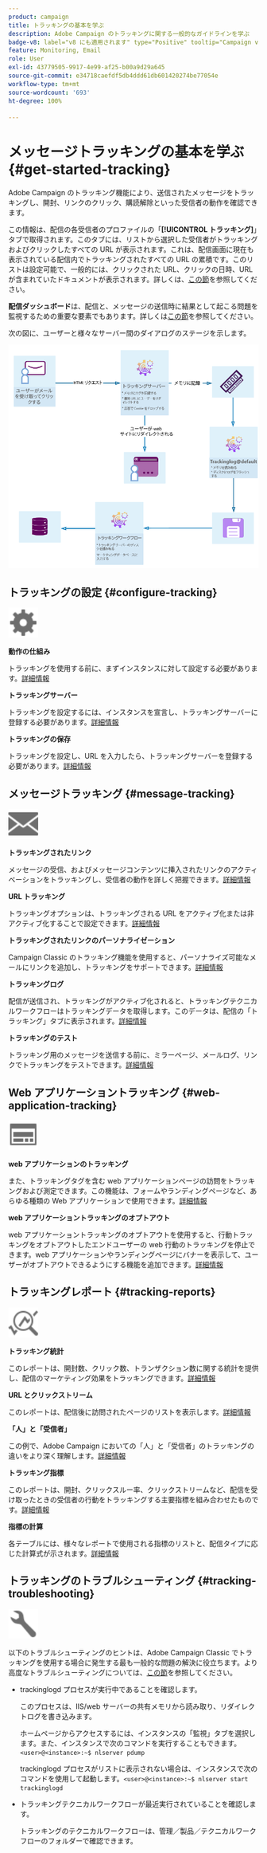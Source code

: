 ```yaml
---
product: campaign
title: トラッキングの基本を学ぶ
description: Adobe Campaign のトラッキングに関する一般的なガイドラインを学ぶ
badge-v8: label="v8 にも適用されます" type="Positive" tooltip="Campaign v8 にも適用されます"
feature: Monitoring, Email
role: User
exl-id: 43779505-9917-4e99-af25-b00a9d29a645
source-git-commit: e34718caefdf5db4ddd61db601420274be77054e
workflow-type: tm+mt
source-wordcount: '693'
ht-degree: 100%

---
```


# メッセージトラッキングの基本を学ぶ {#get-started-tracking}



Adobe Campaign のトラッキング機能により、送信されたメッセージをトラッキングし、開封、リンクのクリック、購読解除といった受信者の動作を確認できます。

この情報は、配信の各受信者のプロファイルの「**[!UICONTROL トラッキング]**」タブで取得されます。このタブには、リストから選択した受信者がトラッキングおよびクリックしたすべての URL が表示されます。これは、配信画面に現在も表示されている配信内でトラッキングされたすべての URL の累積です。このリストは設定可能で、一般的には、クリックされた URL、クリックの日時、URL が含まれていたドキュメントが表示されます。詳しくは、[この節](../../platform/using/editing-a-profile.md#tracking-tab)を参照してください。

**配信ダッシュボード**&#x200B;は、配信と、メッセージの送信時に結果として起こる問題を監視するための重要な要素でもあります。詳しくは[この節](delivery-dashboard.md)を参照してください。

次の図に、ユーザーと様々なサーバー間のダイアログのステージを示します。

![](assets/tracking-diagram.png)

## トラッキングの設定 {#configure-tracking}

<img src="assets/do-not-localize/icon-configure.svg" width="60px">

**動作の仕組み**

トラッキングを使用する前に、まずインスタンスに対して設定する必要があります。[詳細情報](../../installation/using/deploying-an-instance.md#operating-principle)

**トラッキングサーバー**

トラッキングを設定するには、インスタンスを宣言し、トラッキングサーバーに登録する必要があります。[詳細情報](../../installation/using/deploying-an-instance.md#tracking-server)

**トラッキングの保存**

トラッキングを設定し、URL を入力したら、トラッキングサーバーを登録する必要があります。[詳細情報](../../installation/using/deploying-an-instance.md#saving-tracking)

## メッセージトラッキング {#message-tracking}

<img src="assets/do-not-localize/icon-message-tracking.svg" width="60px">

**トラッキングされたリンク**

メッセージの受信、およびメッセージコンテンツに挿入されたリンクのアクティベーションをトラッキングし、受信者の動作を詳しく把握できます。[詳細情報](how-to-configure-tracked-links.md)

**URL トラッキング**

トラッキングオプションは、トラッキングされる URL をアクティブ化または非アクティブ化することで設定できます。[詳細情報](personalizing-url-tracking.md)

**トラッキングされたリンクのパーソナライゼーション**

Campaign Classic のトラッキング機能を使用すると、パーソナライズ可能なメールにリンクを追加し、トラッキングをサポートできます。[詳細情報](tracking-personalized-links.md)

**トラッキングログ**

配信が送信され、トラッキングがアクティブ化されると、トラッキングテクニカルワークフローはトラッキングデータを取得します。このデータは、配信の「トラッキング」タブに表示されます。[詳細情報](accessing-the-tracking-logs.md)

**トラッキングのテスト**

トラッキング用のメッセージを送信する前に、ミラーページ、メールログ、リンクでトラッキングをテストできます。[詳細情報](testing-tracking.md)

## Web アプリケーショントラッキング {#web-application-tracking}

<img src="assets/do-not-localize/icon-web-app.svg" width="60px">

**web アプリケーションのトラッキング**

また、トラッキングタグを含む web アプリケーションページの訪問をトラッキングおよび測定できます。この機能は、フォームやランディングページなど、あらゆる種類の Web アプリケーションで使用できます。[詳細情報](../../web/using/tracking-a-web-application.md)

**web アプリケーショントラッキングのオプトアウト**

web アプリケーショントラッキングのオプトアウトを使用すると、行動トラッキングをオプトアウトしたエンドユーザーの web 行動のトラッキングを停止できます。web アプリケーションやランディングページにバナーを表示して、ユーザーがオプトアウトできるようにする機能を追加できます。[詳細情報](../../web/using/web-application-tracking-opt-out.md)

## トラッキングレポート {#tracking-reports}

<img src="assets/do-not-localize/icon_monitor.svg" width="60px">

**トラッキング統計**

このレポートは、開封数、クリック数、トランザクション数に関する統計を提供し、配信のマーケティング効果をトラッキングできます。[詳細情報](../../reporting/using/delivery-reports.md#tracking-statistics)

**URL とクリックストリーム**

このレポートは、配信後に訪問されたページのリストを表示します。[詳細情報](../../reporting/using/delivery-reports.md#urls-and-click-streams)

**「人」と「受信者」**

この例で、Adobe Campaign においての「人」と「受信者」のトラッキングの違いをより深く理解します。[詳細情報](../../reporting/using/person-people-recipients.md)

**トラッキング指標**

このレポートは、開封、クリックスルー率、クリックストリームなど、配信を受け取ったときの受信者の行動をトラッキングする主要指標を組み合わせたものです。[詳細情報](../../reporting/using/delivery-reports.md#tracking-indicators)

**指標の計算**

各テーブルには、様々なレポートで使用される指標のリストと、配信タイプに応じた計算式が示されます。[詳細情報](../../reporting/using/indicator-calculation.md)

## トラッキングのトラブルシューティング {#tracking-troubleshooting}

<img src="assets/do-not-localize/icon-troubleshooting.svg" width="60px">

以下のトラブルシューティングのヒントは、Adobe Campaign Classic でトラッキングを使用する場合に発生する最も一般的な問題の解決に役立ちます。より高度なトラブルシューティングについては、[この節](tracking-troubleshooting.md)を参照してください。

* trackinglogd プロセスが実行中であることを確認します。

  このプロセスは、IIS/web サーバーの共有メモリから読み取り、リダイレクトログを書き込みます。

  ホームページからアクセスするには、インスタンスの「監視」タブを選択します。また、インスタンスで次のコマンドを実行することもできます。`<user>@<instance>:~$ nlserver pdump`

  trackinglogd プロセスがリストに表示されない場合は、インスタンスで次のコマンドを使用して起動します。`<user>@<instance>:~$ nlserver start trackinglogd`

* トラッキングテクニカルワークフローが最近実行されていることを確認します。

  トラッキングのテクニカルワークフローは、管理／製品／テクニカルワークフローのフォルダーで確認できます。
